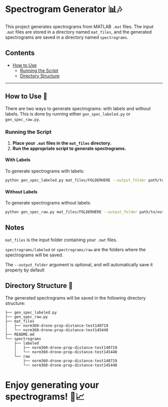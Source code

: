 # Spectrogram Generator 📊🎶

This project generates spectrograms from MATLAB `.mat` files. The input `.mat` files are stored in a directory named `mat_files`, and the generated spectrograms are saved in a directory named `spectrograms`.

## Contents

- [How to Use](#how-to-use)
  - [Running the Script](#running-the-script)
  - [Directory Structure](#directory-structure)

---

## How to Use 🚀

There are two ways to generate spectrograms: with labels and without labels. This is done by running either `gen_spec_labeled.py` or `gen_spec_raw.py`.


### Running the Script

1. **Place your `.mat` files in the `mat_files` directory.**
2. **Run the appropriate script to generate spectrograms.**

#### With Labels

To generate spectrograms with labels:

```bash
python gen_spec_labeled.py mat_files/FOLDERHERE --output_folder path/to/output/folder
```
#### Without Labels

To generate spectrograms without labels:

```bash
python gen_spec_raw.py mat_files/FOLDERHERE --output_folder path/to/output/folder
```

## Notes

`mat_files` is the input folder containing your `.mat` files.

`spectrograms/labeled` or `spectrograms/raw` are the folders where the spectrograms will be saved.

The `--output_folder` argument is optional, and will automatically save it properly by default

## Directory Structure 📁

The generated spectrograms will be saved in the following directory structure:

```
├── gen_spec_labeled.py
├── gen_spec_raw.py
├── mat_files
│   ├── norm360-drone-prop-distance-test140719
│   └── norm360-drone-prop-distance-test145448
├── README.md
└── spectrograms
    ├── labeled
    │   ├── norm360-drone-prop-distance-test140719
    │   └── norm360-drone-prop-distance-test145448
    └── raw
        ├── norm360-drone-prop-distance-test140719
        └── norm360-drone-prop-distance-test145448
```


# Enjoy generating your spectrograms! 🎉📈